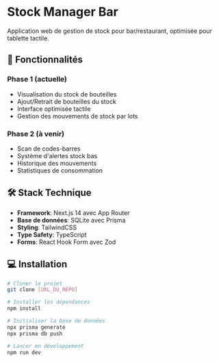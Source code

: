 # Stock Manager Bar

Application web de gestion de stock pour bar/restaurant, optimisée pour tablette tactile.

## 🍾 Fonctionnalités

### Phase 1 (actuelle)
- Visualisation du stock de bouteilles
- Ajout/Retrait de bouteilles du stock
- Interface optimisée tactile
- Gestion des mouvements de stock par lots

### Phase 2 (à venir)
- Scan de codes-barres
- Système d'alertes stock bas
- Historique des mouvements
- Statistiques de consommation

## 🛠 Stack Technique

- **Framework**: Next.js 14 avec App Router
- **Base de données**: SQLite avec Prisma
- **Styling**: TailwindCSS
- **Type Safety**: TypeScript
- **Forms**: React Hook Form avec Zod

## 💻 Installation

```bash
# Cloner le projet
git clone [URL_DU_REPO]

# Installer les dépendances
npm install

# Initialiser la base de données
npx prisma generate
npx prisma db push

# Lancer en développement
npm run dev